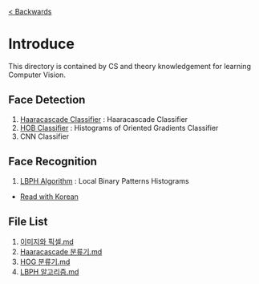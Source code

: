 [< Backwards](../../README.md)

# Introduce

This directory is contained by CS and theory knowledgement for learning Computer Vision.

## Face Detection

1. [Haaracascade Classifier](./2_Haaracascade_%EB%B6%84%EB%A5%98%EA%B8%B0.md) : Haaracascade Classifier
2. [HOB Classifier](./3_HOG_%EB%B6%84%EB%A5%98%EA%B8%B0.md) : Histograms of Oriented Gradients Classifier
3. CNN Classifier

## Face Recognition

1. [LBPH Algorithm](./4_LBPH_%EC%95%8C%EA%B3%A0%EB%A6%AC%EC%A6%98.md) : Local Binary Patterns Histograms

- [Read with Korean](./README(KR).md)


## File List

1. [이미지와 픽셀.md](./1_이미지와_픽셀.md)
2. [Haaracascade 분류기.md](./2_Haaracascade_분류기.md)
3. [HOG 분류기.md](./3_HOG_분류기.md)
4. [LBPH 알고리즘.md](./4_LBPH_알고리즘.md)
